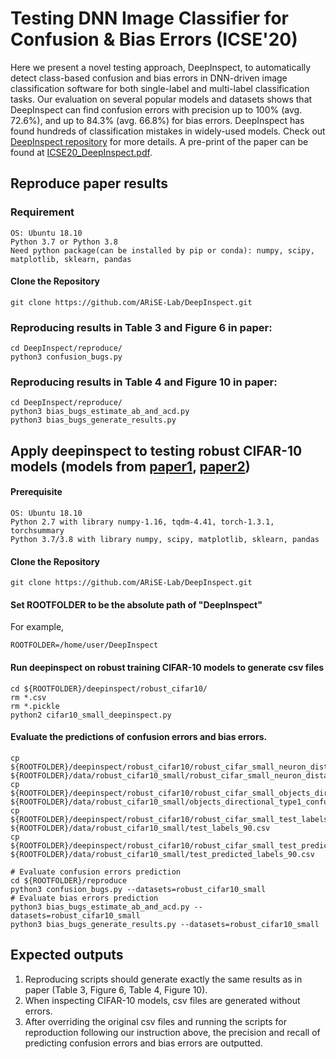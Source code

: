 # Testing DNN Image Classifier for Confusion & Bias Errors  (ICSE'20)

Here we present a novel testing approach, DeepInspect, to automatically detect class-based confusion and bias errors in DNN-driven image classification software for both single-label and multi-label classification tasks. Our evaluation on several popular models and datasets shows that DeepInspect can find confusion errors with precision up to 100% (avg. 72.6%), and up to 84.3% (avg. 66.8%) for bias errors. DeepInspect has found hundreds of classification mistakes in widely-used models. 
Check out [DeepInspect repository](https://github.com/ARiSE-Lab/DeepInspect) for more details. A pre-print of the paper can be found at [ICSE20_DeepInspect.pdf](https://yuchi1989.github.io/papers/ICSE20_DeepInspect.pdf). 

## Reproduce paper results

### Requirement
```
OS: Ubuntu 18.10   
Python 3.7 or Python 3.8   
Need python package(can be installed by pip or conda): numpy, scipy, matplotlib, sklearn, pandas   
```
#### Clone the Repository
```
git clone https://github.com/ARiSE-Lab/DeepInspect.git
```
### Reproducing results in Table 3 and Figure 6 in paper:  
```
cd DeepInspect/reproduce/
python3 confusion_bugs.py
```

### Reproducing results in Table 4 and Figure 10 in paper:
```
cd DeepInspect/reproduce/
python3 bias_bugs_estimate_ab_and_acd.py
python3 bias_bugs_generate_results.py
```


## Apply deepinspect to testing robust CIFAR-10 models (models from [paper1](http://papers.nips.cc/paper/8060-scaling-provable-adversarial-defenses.pdf), [paper2](https://arxiv.org/abs/1811.02625))

#### Prerequisite
```
OS: Ubuntu 18.10  
Python 2.7 with library numpy-1.16, tqdm-4.41, torch-1.3.1, torchsummary  
Python 3.7/3.8 with library numpy, scipy, matplotlib, sklearn, pandas
```
#### Clone the Repository
```
git clone https://github.com/ARiSE-Lab/DeepInspect.git
```

#### Set ROOTFOLDER to be the absolute path of "DeepInspect"
For example, 
```
ROOTFOLDER=/home/user/DeepInspect
```
#### Run deepinspect on robust training CIFAR-10 models to generate csv files
```
cd ${ROOTFOLDER}/deepinspect/robust_cifar10/
rm *.csv
rm *.pickle
python2 cifar10_small_deepinspect.py
```
#### Evaluate the predictions of confusion errors and bias errors.
```
cp ${ROOTFOLDER}/deepinspect/robust_cifar10/robust_cifar_small_neuron_distance_from_predicted_labels_test_90_0.5.csv ${ROOTFOLDER}/data/robust_cifar10_small/robust_cifar_small_neuron_distance_from_predicted_labels_test_90.csv
cp ${ROOTFOLDER}/deepinspect/robust_cifar10/robust_cifar_small_objects_directional_type1_confusion_test_90.csv ${ROOTFOLDER}/data/robust_cifar10_small/objects_directional_type1_confusion_test_90.csv
cp ${ROOTFOLDER}/deepinspect/robust_cifar10/robust_cifar_small_test_labels_90.csv ${ROOTFOLDER}/data/robust_cifar10_small/test_labels_90.csv
cp ${ROOTFOLDER}/deepinspect/robust_cifar10/robust_cifar_small_test_predicted_labels_90.csv ${ROOTFOLDER}/data/robust_cifar10_small/test_predicted_labels_90.csv

# Evaluate confusion errors prediction
cd ${ROOTFOLDER}/reproduce
python3 confusion_bugs.py --datasets=robust_cifar10_small
# Evaluate bias errors prediction
python3 bias_bugs_estimate_ab_and_acd.py --datasets=robust_cifar10_small
python3 bias_bugs_generate_results.py --datasets=robust_cifar10_small
```
## Expected outputs
1. Reproducing scripts should generate exactly the same results as in paper (Table 3, Figure 6, Table 4, Figure 10).
2. When inspecting CIFAR-10 models, csv files are generated without errors.  
3. After overriding the original csv files and running the scripts for reproduction following our instruction above, the precision and recall of predicting confusion errors and bias errors are outputted.
